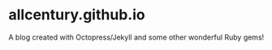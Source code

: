 allcentury.github.io
====================
A blog created with Octopress/Jekyll and some other wonderful Ruby gems!
